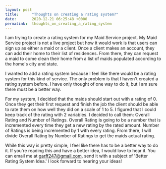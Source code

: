```yaml
---
layout: post
title:      "Thoughts on creating a rating system?"
date:       2020-12-21 06:25:48 +0000
permalink:  thoughts_on_creating_a_rating_system
---
```



I am trying to create a rating system for my Maid Service project. My Maid Service project is not a live project but how it would work is that users can sign up as either a maid or a client. Once a client makes an account, they can add their home to their list of residences. From there, they can request a maid to come clean their home from a list of maids populated according to the home's city and state. 

I wanted to add a rating system because I feel like there would be a rating system for this kind of service. The only problem is that I haven't created a rating system before. I have only thought of one way to do it, but I am sure there must be a better way. 

For my system, I decided that the maids should start out with a rating of 0. Once they get their first request and finish the job the client should be able to rate them on how well they did on a scale of 1 to 5. I figured that I could keep track of the rating with 2 variables. I decided to call them: Overall Rating and Number of Ratings. Overall Rating is going to be a number that is incremented every time they get a new rating by the rated amount. Number of Ratings is being incremented by 1 with every rating. From there, I will divide Overall Rating by Number of Ratings to get the maids actual rating.

While this way is pretty simple, I feel like there has to be a better way to do it. If you're reading this and have a better idea, I would love to hear it. You can email me at garff247@gmail.com, send it with a subject of 'Better Rating System Idea.'  I look forward to hearing your ideas!
